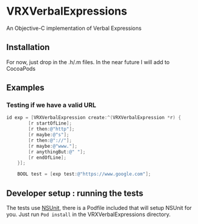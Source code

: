 VRXVerbalExpressions
====================

An Objective-C implementation of Verbal Expressions

## Installation
For now, just drop in the .h/.m files. In the near future I will add to CocoaPods


## Examples

### Testing if we have a valid URL
```Objective-C
id exp = [VRXVerbalExpression create:^(VRXVerbalExpression *r) {
        [r startOfLine];
        [r then:@"http"];
        [r maybe:@"s"];
        [r then:@"://"];
        [r maybe:@"www."];
        [r anythingBut:@" "];
        [r endOfLine];
    }];

    BOOL test = [exp test:@"https://www.google.com"];
```
## Developer setup : running the tests
The tests use [NSUnit](https://github.com/jacksonh/NSUnit), there is a Podfile included that will setup NSUnit for you. Just run `Pod install` in the VRXVerbalExpressions directory.

